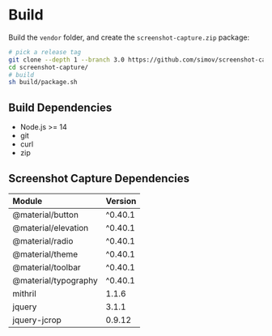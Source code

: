 
# Build

Build the `vendor` folder, and create the `screenshot-capture.zip` package:

```bash
# pick a release tag
git clone --depth 1 --branch 3.0 https://github.com/simov/screenshot-capture.git
cd screenshot-capture/
# build
sh build/package.sh
```

## Build Dependencies

- Node.js >= 14
- git
- curl
- zip

## Screenshot Capture Dependencies

| Module              | Version
| :-                  | :-
| @material/button    | ^0.40.1
| @material/elevation | ^0.40.1
| @material/radio     | ^0.40.1
| @material/theme     | ^0.40.1
| @material/toolbar   | ^0.40.1
| @material/typography| ^0.40.1
| mithril             |  1.1.6
| jquery              |  3.1.1
| jquery-jcrop        |  0.9.12
